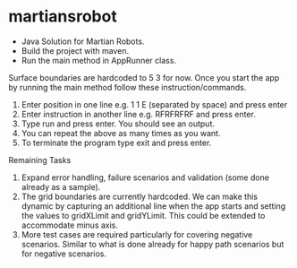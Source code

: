 # martiansrobot
- Java Solution for Martian Robots.
- Build the project with maven.
- Run the main method in AppRunner class.

Surface boundaries are hardcoded to 5 3 for now. Once you start the app by running the main method follow these instruction/commands.

1. Enter position in one line e.g. 1 1 E (separated by space) and press enter
2. Enter instruction in another line e.g. RFRFRFRF and press enter.
3. Type run and press enter. You should see an output.
4. You can repeat the above as many times as you want. 
5. To terminate the program type exit and press enter.


Remaining Tasks
1. Expand error handling, failure scenarios and validation (some done already as a sample).
2. The grid boundaries are currently hardcoded. We can make this dynamic by capturing an additional line when the app starts and setting the values to gridXLimit and gridYLimit. This could be extended to accommodate minus axis.
3. More test cases are required particularly for covering negative scenarios. Similar to what is done already for happy path scenarios but for negative scenarios.

